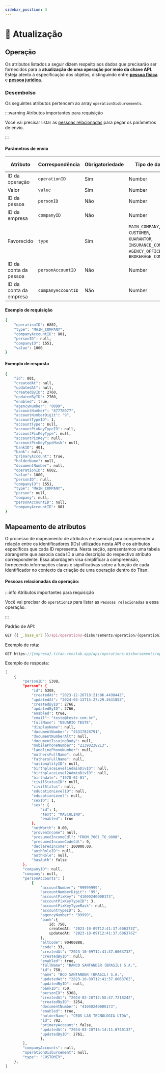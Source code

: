 ```yaml
---
sidebar_position: 3
---
```


# 🔁 Atualização

## Operação

Os atributos listados a seguir dizem respeito aos dados que precisarão ser fornecidos para a **atualização de uma operação por meio da chave API**. Esteja atento à especificação dos objetos, distinguindo entre [**pessoa física**](#cliente-pessoa-física) e [**pessoa jurídica**](#cliente-pessoa-jurídica).

### Desembolso

Os seguintes atributos pertencem ao array `operationDisbursements`.

:::warning Atributos importantes para requisição

Você vai precisar listar as [pessoas relacionadas](#pessoas-relacionadas-da-operação) para pegar os parâmetros de envio.

:::

#### Parâmetros de envio

| Atributo               | Correspondência    | Obrigatoriedade | Tipo de dado                                                                                       | Valor padrão |
| ---------------------- | ------------------ | --------------- | -------------------------------------------------------------------------------------------------- | ------------ |
| ID da operação         | `operationID`      | Sim             | Number                                                                                             | -            |
| Valor                  | `value`            | Sim             | Number                                                                                             | -            |
| ID da pessoa           | `personID`         | Não             | Number                                                                                             | `null`       |
| ID da empresa          | `companyID`        | Não             | Number                                                                                             | `null`       |
| Favorecido             | `type`             | Sim             | `MAIN_COMPANY`, `CUSTOMER`, `GUARANTOR`, `INSURANCE_COMPANY`, `AGENCY_OFFICE`, `BROKERAGE_COMPANY` | -            |
| ID da conta da pessoa  | `personAccountID`  | Não             | Number                                                                                             | `null`       |
| ID da conta da empresa | `companyAccountID` | Não             | Number                                                                                             | `null`       |

#### Exemplo de requisição

```bash showLineNumbers
{
	"operationID": 6802,
	"type": "MAIN_COMPANY",
	"companyAccountID": 801,
	"personID": null,
	"companyID": 1551,
	"value": 1000
}
```

#### Exemplo de resposta

```bash showLineNumbers
{
    "id": 801,
    "createdAt": null,
    "updatedAt": null,
    "createdByID": 2760,
    "updatedByID": 2760,
    "enabled": true,
    "agencyNumber": "0099",
    "accountNumber": "87778977",
    "accountNumberDigit": "9",
    "accountTypeID": 1,
    "accountType": null,
    "accountPixKeyTypeID": null,
    "accountPixKeyType": null,
    "accountPixKey": null,
    "accountPixKeyTypeMask": null,
    "bankID": 401,
    "bank": null,
    "primaryAccount": true,
    "holderName": null,
    "documentNumber": null,
    "operationID": 6802,
    "value": 1000,
    "personID": null,
    "companyID": 1551,
    "type": "MAIN_COMPANY",
    "person": null,
    "company": null,
    "personAccountID": null,
    "companyAccountID": 801
}
```

<!-- ### Parecer

:::info Atributos importantes para requisição

Você vai precisar do `operationID` e o `createdByID` para criar o `parecer` da operação.

:::

#### Parâmetros de envio

| Atributo       | Correspondência | Obrigatoriedade | Tipo de dado | Valor padrão |
| -------------- | --------------- | --------------- | ------------ | ------------ |
| ID do usuário  | `createdByID`   | Sim             | Number       | -            |
| Descrição      | `description`   | Sim             | String       | -            |
| ID da operação | `operationID`   | Sim             | Number       | -            |

#### Exemplo de requisição

```bash showLineNumbers
{
    "createdByID": 2760,
    "description": "<p>teste</p>",
    "operationID": 6802,
}
```

#### Exemplo de resposta

```bash showLineNumbers
{
    "id": 2151,
    "createdAt": null,
    "updatedAt": null,
    "createdByID": 2760,
    "updatedByID": 2760,
    "enabled": true,
    "description": "<p>teste</p>",
    "operationID": 6802,
    "createdBy": null
}
``` -->

## Mapeamento de atributos

O processo de mapeamento de atributos é essencial para compreender a relação entre os identificadores (IDs) utilizados nesta API e os atributos específicos que cada ID representa. Nesta seção, apresentamos uma tabela abrangente que associa cada ID a uma descrição do respectivo atributo correspondente. Essa abordagem visa simplificar a compreensão, fornecendo informações claras e significativas sobre a função de cada identificador no contexto da criação de uma operação dentro do Titan.

#### Pessoas relacionadas da operação:

:::info Atributos importantes para requisição

Você vai precisar do `operationID` para listar as `Pessoas relacionadas` a essa operação.

:::

Padrão de API:

```js
GET {{ _.base_url }}/api/operations-disbursements/operation/{operationID}/related-persons
```

Exemplo de rota:

```js
GET https://{empresa}.titan.ceoslab.app/api/operations-disbursements/operation/6802/related-persons
```

Exemplo de resposta:

```bash showLineNumbers
[
    {
        "personID": 5308,
        "person": {
            "id": 5308,
            "createdAt": "2023-12-26T18:21:06.449044Z",
            "updatedAt": "2024-03-13T15:27:29.363105Z",
            "createdByID": 2766,
            "updatedByID": 2766,
            "enabled": true,
            "email": "teste@teste.com.br",
            "fullName": "USUARIO TESTE",
            "displayName": null,
            "documentNumber": "45317828791",
            "documentNumberAlt": null,
            "documentIssuingBody": null,
            "mobilePhoneNumber": "21390238213",
            "landlinePhoneNumber": null,
            "mothersFullName": null,
            "fathersFullName": null,
            "nationalityID": null,
            "birthplaceLevel1AdminDivID": null,
            "birthplaceLevel2AdminDivID": null,
            "birthdate": "1970-02-01",
            "civilStatusID": null,
            "civilStatus": null,
            "educationLevelID": null,
            "educationLevel": null,
            "sexID": 1,
            "sex": {
                "id": 1,
                "text": "MASCULINO",
                "enabled": true
            },
            "netWorth": 0.00,
            "provenIncome": null,
            "presumedIncomeCdl": "FROM_7001_TO_9000",
            "presumedIncomeCodeCdl": 9,
            "declaredIncome": 100000.00,
            "authRoleID": null,
            "authRole": null,
            "hasAuth": false
        },
        "companyID": null,
        "company": null,
        "personAccounts": [
            {
                "accountNumber": "99999999",
                "accountNumberDigit": "99",
                "accountPixKey": "41000240000173",
                "accountPixKeyTypeID": 3,
                "accountPixKeyTypeMask": null,
                "accountTypeID": 5,
                "agencyNumber": "99999",
                "bank":{
                    id: 750,
                    createdAt: "2023-10-09T12:41:37.606373Z",
                    updatedAt: "2023-10-09T12:41:37.606376Z"
                },
                "altCode": 90400888,
                "code": 33,
                "createdAt": "2023-10-09T12:41:37.606373Z",
                "createdByID": null,
                "enabled": true,
                "fullName": "BANCO SANTANDER (BRASIL) S.A.",
                "id": 750,
                "name": "BCO SANTANDER (BRASIL) S.A.",
                "updatedAt": "2023-10-09T12:41:37.606376Z",
                "updatedByID": null,
                "bankID": 750,
                "personID": 5308,
                "createdAt": "2024-02-28T12:58:47.721824Z",
                "createdByID": 3254,
                "documentNumber": "41000240000173",
                "enabled": true,
                "holderName": "CEOS LAB TECNOLOGIA LTDA",
                "id": 702,
                "primaryAccount": false,
                "updatedAt": "2024-03-20T15:14:11.674013Z",
                "updatedByID": 2761,
                },
        ],
        "companyAccounts": null,
        "operationDisbursement": null,
        "type": "CUSTOMER",
    },
]
```
